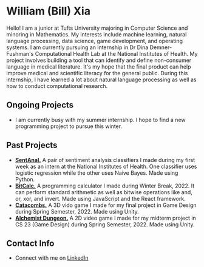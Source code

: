 # William (Bill) Xia
Hello! I am a junior at Tufts University majoring in Computer Science and minoring in Mathematics. My interests include machine learning, natural language processing, data science, game development, and operating systems. I am currently pursuing an internship in Dr Dina Demner-Fushman's Computational Health Lab at the National Institutes of Health. My project involves building a tool that can identify and define non-consumer language in medical literature. It's my hope that the final product can help improve medical and scientific literacy for the general public. During this internship, I have learned a lot about natural language processing as well as how to conduct computational research. 


## Ongoing Projects
- I am currently busy with my summer internship. I hope to find a new programming project to pursue this winter. 

## Past Projects
- [**SentAnal.**](https://github.com/onionLad/SentimentAnalyzer) A pair of sentiment analysis classifiers I made during my first week as an intern at the National Institutes of Health. One classifier uses logistic regression while the other uses Naive Bayes. Made using Python.
- [**BitCalc.**](https://github.com/onionLad/BitCalc) A programming calculator I made during Winter Break, 2022. It can perform standard arithmetic as well as bitwise operations like and, or, xor, and invert. Made using JavaScript and the React framework.
- [**Catacombs.**](https://team-catacombs.itch.io/catacombs) A 3D vido game I made for my final project in Game Design during Spring Semester, 2022. Made using Unity.
- [**Alchemist Dungeon.**](https://alko08.itch.io/alchemists-dungeon) A 2D video game I made for my midterm project in CS 23 (Game Design) during Spring Semester, 2022. Made using Unity.

## Contact Info
- Connect with me on <a href="https://www.linkedin.com/in/william-xia-ab40b2218/">LinkedIn</a>
